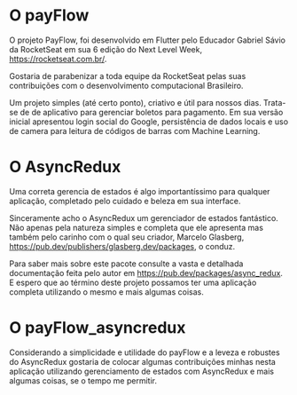 # O payFlow

O projeto PayFlow, foi desenvolvido em Flutter pelo Educador Gabriel Sávio da RocketSeat em sua 6 edição do Next Level Week, https://rocketseat.com.br/.

Gostaria de parabenizar a toda equipe da RocketSeat pelas suas contribuições com o desenvolvimento computacional Brasileiro.

Um projeto simples (até certo ponto), criativo e útil para nossos dias. Trata-se de de aplicativo para gerenciar boletos para pagamento. Em sua versão inicial apresentou login social do Google, persistência de dados locais e uso de camera para leitura de códigos de barras com Machine Learning.

# O AsyncRedux

Uma correta gerencia de estados é algo importantíssimo para qualquer aplicação, completado pelo cuidado e beleza em sua interface.

Sinceramente acho o AsyncRedux um gerenciador de estados fantástico. Não apenas  pela natureza simples e completa que ele apresenta mas também pelo carinho com o qual seu criador, Marcelo Glasberg, https://pub.dev/publishers/glasberg.dev/packages, o conduz.

Para saber mais sobre este pacote consulte a vasta e detalhada documentação feita pelo autor em https://pub.dev/packages/async_redux. E espero que ao término deste projeto possamos ter  uma aplicação completa utilizando o mesmo e mais algumas coisas.

# O payFlow_asyncredux

Considerando a simplicidade e utilidade do payFlow e a leveza e robustes do AsyncRedux gostaria de colocar algumas contribuições minhas nesta aplicação utilizando gerenciamento de estados com AsyncRedux e mais algumas coisas, se o tempo me permitir.
